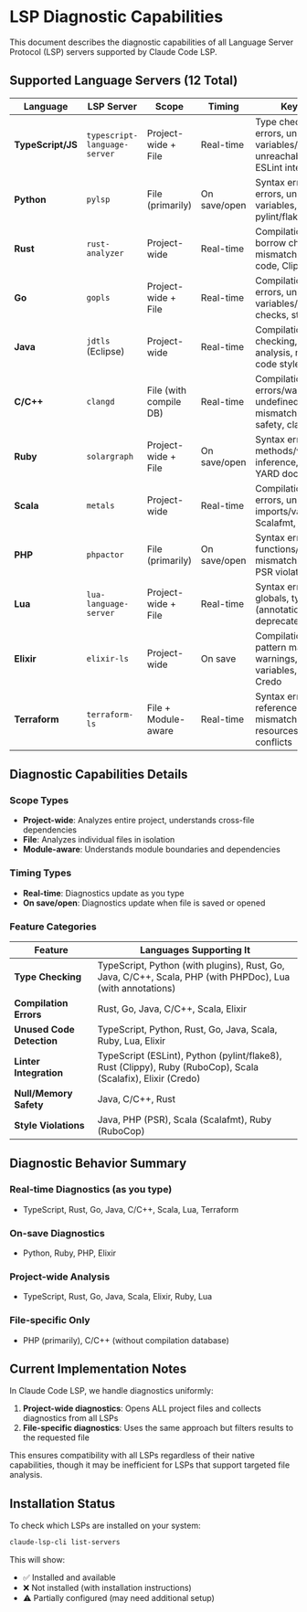 # LSP Diagnostic Capabilities

This document describes the diagnostic capabilities of all Language Server Protocol (LSP) servers supported by Claude Code LSP.

## Supported Language Servers (12 Total)

| Language | LSP Server | Scope | Timing | Key Features | Notes |
|----------|------------|-------|--------|--------------|-------|
| **TypeScript/JS** | `typescript-language-server` | Project-wide + File | Real-time | Type checking, syntax errors, unused variables/imports, unreachable code, ESLint integration | Very comprehensive diagnostics |
| **Python** | `pylsp` | File (primarily) | On save/open | Syntax errors, import errors, undefined variables, type hints, pylint/flake8/pycodestyle | Requires plugins. Alternative: Pyright |
| **Rust** | `rust-analyzer` | Project-wide | Real-time | Compilation errors, borrow checker, type mismatches, unused code, Clippy lints | Runs `cargo check` automatically |
| **Go** | `gopls` | Project-wide + File | Real-time | Compilation errors, type errors, unused variables/imports, vet checks, staticcheck | Module-aware, very fast |
| **Java** | `jdtls` (Eclipse) | Project-wide | Real-time | Compilation errors, type checking, null pointer analysis, resource leaks, code style | Requires Maven/Gradle, memory intensive |
| **C/C++** | `clangd` | File (with compile DB) | Real-time | Compilation errors/warnings, undefined symbols, type mismatches, memory safety, clang-tidy | Needs `compile_commands.json` |
| **Ruby** | `solargraph` | Project-wide + File | On save/open | Syntax errors, undefined methods/variables, type inference, RuboCop, YARD docs | Better with type annotations |
| **Scala** | `metals` | Project-wide | Real-time | Compilation errors, type errors, unused imports/variables, Scalafmt, Scalafix | Requires sbt/Maven/Gradle |
| **PHP** | `phpactor` | File (primarily) | On save/open | Syntax errors, undefined functions/classes, type mismatches (PHPDoc), PSR violations | Alternative: Intelephense (paid) |
| **Lua** | `lua-language-server` | Project-wide + File | Real-time | Syntax errors, undefined globals, type checking (annotations), deprecated API usage | Works with Love2D, OpenResty, etc |
| **Elixir** | `elixir-ls` | Project-wide | On save | Compilation errors, pattern matching warnings, unused variables, Dialyzer, Credo | Requires Mix project |
| **Terraform** | `terraform-ls` | File + Module-aware | Real-time | Syntax errors, invalid references, type mismatches, deprecated resources, provider conflicts | Requires `terraform init` |

## Diagnostic Capabilities Details

### Scope Types
- **Project-wide**: Analyzes entire project, understands cross-file dependencies
- **File**: Analyzes individual files in isolation
- **Module-aware**: Understands module boundaries and dependencies

### Timing Types
- **Real-time**: Diagnostics update as you type
- **On save/open**: Diagnostics update when file is saved or opened

### Feature Categories

| Feature | Languages Supporting It |
|---------|------------------------|
| **Type Checking** | TypeScript, Python (with plugins), Rust, Go, Java, C/C++, Scala, PHP (with PHPDoc), Lua (with annotations) |
| **Compilation Errors** | Rust, Go, Java, C/C++, Scala, Elixir |
| **Unused Code Detection** | TypeScript, Python, Rust, Go, Java, Scala, Ruby, Lua, Elixir |
| **Linter Integration** | TypeScript (ESLint), Python (pylint/flake8), Rust (Clippy), Ruby (RuboCop), Scala (Scalafix), Elixir (Credo) |
| **Null/Memory Safety** | Java, C/C++, Rust |
| **Style Violations** | Java, PHP (PSR), Scala (Scalafmt), Ruby (RuboCop) |

## Diagnostic Behavior Summary

### Real-time Diagnostics (as you type)
- TypeScript, Rust, Go, Java, C/C++, Scala, Lua, Terraform

### On-save Diagnostics
- Python, Ruby, PHP, Elixir

### Project-wide Analysis
- TypeScript, Rust, Go, Java, Scala, Elixir, Ruby, Lua

### File-specific Only
- PHP (primarily), C/C++ (without compilation database)

## Current Implementation Notes

In Claude Code LSP, we handle diagnostics uniformly:

1. **Project-wide diagnostics**: Opens ALL project files and collects diagnostics from all LSPs
2. **File-specific diagnostics**: Uses the same approach but filters results to the requested file

This ensures compatibility with all LSPs regardless of their native capabilities, though it may be inefficient for LSPs that support targeted file analysis.

## Installation Status

To check which LSPs are installed on your system:
```bash
claude-lsp-cli list-servers
```

This will show:
- ✅ Installed and available
- ❌ Not installed (with installation instructions)
- ⚠️ Partially configured (may need additional setup)